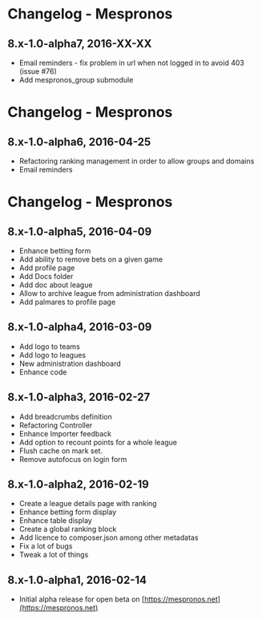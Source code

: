 # Changelog - Mespronos 
## 8.x-1.0-alpha7, 2016-XX-XX
  - Email reminders - fix problem in url when not logged in to avoid 403 (issue #76)
  - Add mespronos_group submodule
  
# Changelog - Mespronos 
## 8.x-1.0-alpha6, 2016-04-25
  - Refactoring ranking management in order to allow groups and domains
  - Email reminders

# Changelog - Mespronos 
## 8.x-1.0-alpha5, 2016-04-09
  - Enhance betting form
  - Add ability to remove bets on a given game
  - Add profile page
  - Add Docs folder
  - Add doc about league
  - Allow to archive league from administration dashboard
  - Add palmares to profile page

## 8.x-1.0-alpha4, 2016-03-09
  - Add logo to teams
  - Add logo to leagues
  - New administration dashboard
  - Enhance code
  
## 8.x-1.0-alpha3, 2016-02-27
  - Add breadcrumbs definition
  - Refactoring Controller
  - Enhance Importer feedback
  - Add option to recount points for a whole league
  - Flush cache on mark set.
  - Remove autofocus on login form
  
## 8.x-1.0-alpha2, 2016-02-19
  - Create a league details page with ranking
  - Enhance betting form display 
  - Enhance table display
  - Create a global ranking block 
  - Add licence to composer.json among other metadatas
  - Fix a lot of bugs
  - Tweak a lot of things
  
## 8.x-1.0-alpha1, 2016-02-14
  - Initial alpha release for open beta on [https://mespronos.net](https://mespronos.net)